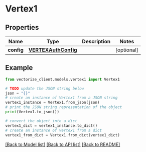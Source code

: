 # Vertex1


## Properties

Name | Type | Description | Notes
------------ | ------------- | ------------- | -------------
**config** | [**VERTEXAuthConfig**](VERTEXAuthConfig.md) |  | [optional] 

## Example

```python
from vectorize_client.models.vertex1 import Vertex1

# TODO update the JSON string below
json = "{}"
# create an instance of Vertex1 from a JSON string
vertex1_instance = Vertex1.from_json(json)
# print the JSON string representation of the object
print(Vertex1.to_json())

# convert the object into a dict
vertex1_dict = vertex1_instance.to_dict()
# create an instance of Vertex1 from a dict
vertex1_from_dict = Vertex1.from_dict(vertex1_dict)
```
[[Back to Model list]](../README.md#documentation-for-models) [[Back to API list]](../README.md#documentation-for-api-endpoints) [[Back to README]](../README.md)


